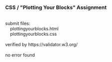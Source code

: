 ### CSS / "Plotting Your Blocks" Assignment
<br />
submit files:<br />
&nbsp;&nbsp;&nbsp;&nbsp;plottingyourblocks.html<br />
&nbsp;&nbsp;&nbsp;&nbsp;plottingyourblocks.css<br />
<br />
verified by https://validator.w3.org/<br />
<br />
no error found<br />
